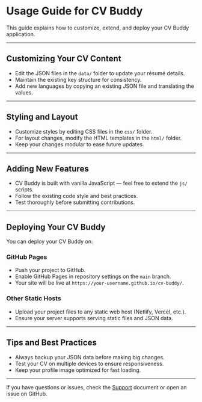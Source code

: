 # Usage Guide for CV Buddy

This guide explains how to customize, extend, and deploy your CV Buddy application.

---

## Customizing Your CV Content

- Edit the JSON files in the `data/` folder to update your résumé details.
- Maintain the existing key structure for consistency.
- Add new languages by copying an existing JSON file and translating the values.

---

## Styling and Layout

- Customize styles by editing CSS files in the `css/` folder.
- For layout changes, modify the HTML templates in the `html/` folder.
- Keep your changes modular to ease future updates.

---

## Adding New Features

- CV Buddy is built with vanilla JavaScript — feel free to extend the `js/` scripts.
- Follow the existing code style and best practices.
- Test thoroughly before submitting contributions.

---

## Deploying Your CV Buddy

You can deploy your CV Buddy on:

### GitHub Pages

- Push your project to GitHub.
- Enable GitHub Pages in repository settings on the `main` branch.
- Your site will be live at `https://your-username.github.io/cv-buddy/`.

### Other Static Hosts

- Upload your project files to any static web host (Netlify, Vercel, etc.).
- Ensure your server supports serving static files and JSON data.

---

## Tips and Best Practices

- Always backup your JSON data before making big changes.
- Test your CV on multiple devices to ensure responsiveness.
- Keep your profile image optimized for fast loading.

---

If you have questions or issues, check the [Support](../SUPPORT.md) document or open an issue on GitHub.
